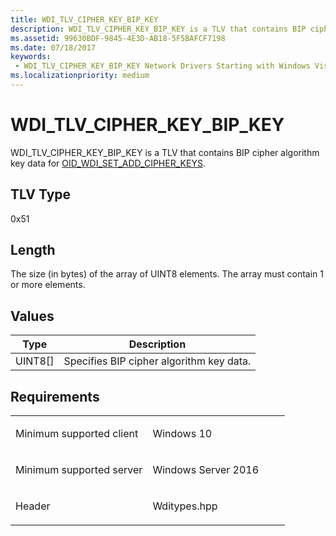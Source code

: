 ```yaml
---
title: WDI_TLV_CIPHER_KEY_BIP_KEY
description: WDI_TLV_CIPHER_KEY_BIP_KEY is a TLV that contains BIP cipher algorithm key data for OID_WDI_SET_ADD_CIPHER_KEYS.
ms.assetid: 99630BDF-9845-4E3D-AB18-5F5BAFCF7198
ms.date: 07/18/2017
keywords:
 - WDI_TLV_CIPHER_KEY_BIP_KEY Network Drivers Starting with Windows Vista
ms.localizationpriority: medium
---
```


# WDI\_TLV\_CIPHER\_KEY\_BIP\_KEY


WDI\_TLV\_CIPHER\_KEY\_BIP\_KEY is a TLV that contains BIP cipher algorithm key data for [OID\_WDI\_SET\_ADD\_CIPHER\_KEYS](./oid-wdi-set-add-cipher-keys.md).

## TLV Type


0x51

## Length


The size (in bytes) of the array of UINT8 elements. The array must contain 1 or more elements.

## Values


| Type      | Description                              |
|-----------|------------------------------------------|
| UINT8\[\] | Specifies BIP cipher algorithm key data. |

 

Requirements
------------

<table>
<colgroup>
<col width="50%" />
<col width="50%" />
</colgroup>
<tbody>
<tr class="odd">
<td><p>Minimum supported client</p></td>
<td><p>Windows 10</p></td>
</tr>
<tr class="even">
<td><p>Minimum supported server</p></td>
<td><p>Windows Server 2016</p></td>
</tr>
<tr class="odd">
<td><p>Header</p></td>
<td>Wditypes.hpp</td>
</tr>
</tbody>
</table>

 

